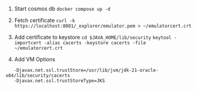 1. Start cosmos db
```docker compose up -d```

2. Fetch certificate
```curl -k https://localhost:8081/_explorer/emulator.pem > ~/emulatorcert.crt```

3. Add certificate to keystore
```cd $JAVA_HOME/lib/security```
```keytool -importcert -alias cacerts -keystore cacerts -file ~/emulatorcert.crt```

4. Add VM Options 
```
   -Djavax.net.ssl.trustStore=/usr/lib/jvm/jdk-21-oracle-x64/lib/security/cacerts
   -Djavax.net.ssl.trustStoreType=JKS
```
   


